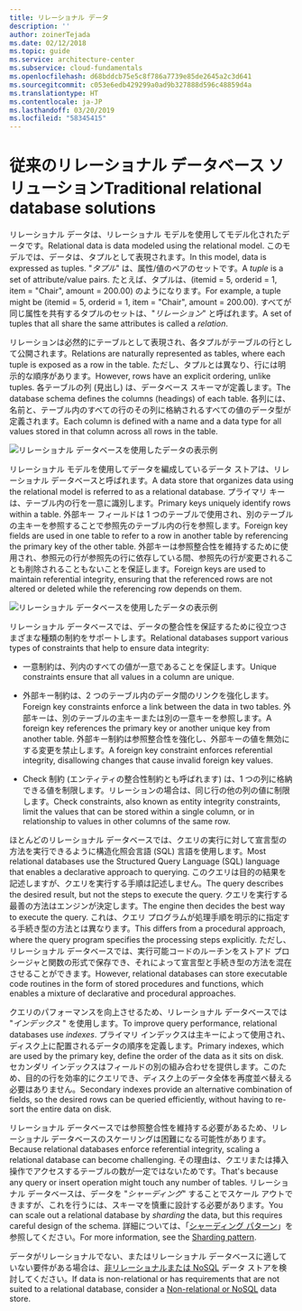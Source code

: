 ```yaml
---
title: リレーショナル データ
description: ''
author: zoinerTejada
ms.date: 02/12/2018
ms.topic: guide
ms.service: architecture-center
ms.subservice: cloud-fundamentals
ms.openlocfilehash: d68bddcb75e5c8f786a7739e85de2645a2c3d641
ms.sourcegitcommit: c053e6edb429299a0ad9b327888d596c48859d4a
ms.translationtype: HT
ms.contentlocale: ja-JP
ms.lasthandoff: 03/20/2019
ms.locfileid: "58345415"
---
```

# <a name="traditional-relational-database-solutions"></a><span data-ttu-id="9a912-102">従来のリレーショナル データベース ソリューション</span><span class="sxs-lookup"><span data-stu-id="9a912-102">Traditional relational database solutions</span></span>

<span data-ttu-id="9a912-103">リレーショナル データは、リレーショナル モデルを使用してモデル化されたデータです。</span><span class="sxs-lookup"><span data-stu-id="9a912-103">Relational data is data modeled using the relational model.</span></span> <span data-ttu-id="9a912-104">このモデルでは、データは、タプルとして表現されます。</span><span class="sxs-lookup"><span data-stu-id="9a912-104">In this model, data is expressed as tuples.</span></span> <span data-ttu-id="9a912-105">"*タプル*" は、属性/値のペアのセットです。</span><span class="sxs-lookup"><span data-stu-id="9a912-105">A *tuple* is a set of attribute/value pairs.</span></span> <span data-ttu-id="9a912-106">たとえば、タプルは、(itemid = 5, orderid = 1, item = "Chair", amount = 200.00) のようになります。</span><span class="sxs-lookup"><span data-stu-id="9a912-106">For example, a tuple might be (itemid = 5, orderid = 1, item = "Chair", amount = 200.00).</span></span> <span data-ttu-id="9a912-107">すべてが同じ属性を共有するタプルのセットは、"*リレーション*" と呼ばれます。</span><span class="sxs-lookup"><span data-stu-id="9a912-107">A set of tuples that all share the same attributes is called a *relation*.</span></span>

<span data-ttu-id="9a912-108">リレーションは必然的にテーブルとして表現され、各タプルがテーブルの行として公開されます。</span><span class="sxs-lookup"><span data-stu-id="9a912-108">Relations are naturally represented as tables, where each tuple is exposed as a row in the table.</span></span> <span data-ttu-id="9a912-109">ただし、タプルとは異なり、行には明示的な順序があります。</span><span class="sxs-lookup"><span data-stu-id="9a912-109">However, rows have an explicit ordering, unlike tuples.</span></span> <span data-ttu-id="9a912-110">各テーブルの列 (見出し) は、データベース スキーマが定義します。</span><span class="sxs-lookup"><span data-stu-id="9a912-110">The database schema defines the columns (headings) of each table.</span></span> <span data-ttu-id="9a912-111">各列には、名前と、テーブル内のすべての行のその列に格納されるすべての値のデータ型が定義されます。</span><span class="sxs-lookup"><span data-stu-id="9a912-111">Each column is defined with a name and a data type for all values stored in that column across all rows in the table.</span></span>

![リレーショナル データベースを使用したデータの表示例](../images/example-relational.png)

<span data-ttu-id="9a912-113">リレーショナル モデルを使用してデータを編成しているデータ ストアは、リレーショナル データベースと呼ばれます。</span><span class="sxs-lookup"><span data-stu-id="9a912-113">A data store that organizes data using the relational model is referred to as a relational database.</span></span> <span data-ttu-id="9a912-114">プライマリ キーは、テーブル内の行を一意に識別します。</span><span class="sxs-lookup"><span data-stu-id="9a912-114">Primary keys uniquely identify rows within a table.</span></span> <span data-ttu-id="9a912-115">外部キー フィールドは 1 つのテーブルで使用され、別のテーブルの主キーを参照することで参照先のテーブル内の行を参照します。</span><span class="sxs-lookup"><span data-stu-id="9a912-115">Foreign key fields are used in one table to refer to a row in another table by referencing the primary key of the other table.</span></span> <span data-ttu-id="9a912-116">外部キーは参照整合性を維持するために使用され、参照元の行が参照先の行に依存している間、参照先の行が変更されることも削除されることもないことを保証します。</span><span class="sxs-lookup"><span data-stu-id="9a912-116">Foreign keys are used to maintain referential integrity, ensuring that the referenced rows are not altered or deleted while the referencing row depends on them.</span></span>

![リレーショナル データベースを使用したデータの表示例](../images/example-relational2.png)

<span data-ttu-id="9a912-118">リレーショナル データベースでは、データの整合性を保証するために役立つさまざまな種類の制約をサポートします。</span><span class="sxs-lookup"><span data-stu-id="9a912-118">Relational databases support various types of constraints that help to ensure data integrity:</span></span>

- <span data-ttu-id="9a912-119">一意制約は、列内のすべての値が一意であることを保証します。</span><span class="sxs-lookup"><span data-stu-id="9a912-119">Unique constraints ensure that all values in a column are unique.</span></span>

- <span data-ttu-id="9a912-120">外部キー制約は、2 つのテーブル内のデータ間のリンクを強化します。</span><span class="sxs-lookup"><span data-stu-id="9a912-120">Foreign key constraints enforce a link between the data in two tables.</span></span> <span data-ttu-id="9a912-121">外部キーは、別のテーブルの主キーまたは別の一意キーを参照します。</span><span class="sxs-lookup"><span data-stu-id="9a912-121">A foreign key references the primary key or another unique key from another table.</span></span> <span data-ttu-id="9a912-122">外部キー制約は参照整合性を強化し、外部キーの値を無効にする変更を禁止します。</span><span class="sxs-lookup"><span data-stu-id="9a912-122">A foreign key constraint enforces referential integrity, disallowing changes that cause invalid foreign key values.</span></span>

- <span data-ttu-id="9a912-123">Check 制約 (エンティティの整合性制約とも呼ばれます) は、1 つの列に格納できる値を制限します。リレーションの場合は、同じ行の他の列の値に制限します。</span><span class="sxs-lookup"><span data-stu-id="9a912-123">Check constraints, also known as entity integrity constraints, limit the values that can be stored within a single column, or in relationship to values in other columns of the same row.</span></span>

<span data-ttu-id="9a912-124">ほとんどのリレーショナル データベースでは、クエリの実行に対して宣言型の方法を実行できるように構造化照会言語 (SQL) 言語を使用します。</span><span class="sxs-lookup"><span data-stu-id="9a912-124">Most relational databases use the Structured Query Language (SQL) language that enables a declarative approach to querying.</span></span> <span data-ttu-id="9a912-125">このクエリは目的の結果を記述しますが、クエリを実行する手順は記述しません。</span><span class="sxs-lookup"><span data-stu-id="9a912-125">The query describes the desired result, but not the steps to execute the query.</span></span> <span data-ttu-id="9a912-126">クエリを実行する最善の方法はエンジンが決定します。</span><span class="sxs-lookup"><span data-stu-id="9a912-126">The engine then decides the best way to execute the query.</span></span> <span data-ttu-id="9a912-127">これは、クエリ プログラムが処理手順を明示的に指定する手続き型の方法とは異なります。</span><span class="sxs-lookup"><span data-stu-id="9a912-127">This differs from a procedural approach, where the query program specifies the processing steps explicitly.</span></span> <span data-ttu-id="9a912-128">ただし、リレーショナル データベースでは、実行可能コードのルーチンをストアド プロシージャと関数の形式で保存でき、それによって宣言型と手続き型の方法を混在させることができます。</span><span class="sxs-lookup"><span data-stu-id="9a912-128">However, relational databases can store executable code routines in the form of stored procedures and functions, which enables a mixture of declarative and procedural approaches.</span></span>

<span data-ttu-id="9a912-129">クエリのパフォーマンスを向上させるため、リレーショナル データベースでは "*インデックス* " を使用します。</span><span class="sxs-lookup"><span data-stu-id="9a912-129">To improve query performance, relational databases use *indexes*.</span></span> <span data-ttu-id="9a912-130">プライマリ インデックスは主キーによって使用され、ディスク上に配置されるデータの順序を定義します。</span><span class="sxs-lookup"><span data-stu-id="9a912-130">Primary indexes, which are used by the primary key, define the order of the data as it sits on disk.</span></span> <span data-ttu-id="9a912-131">セカンダリ インデックスはフィールドの別の組み合わせを提供します。このため、目的の行を効率的にクエリでき、ディスク上のデータ全体を再度並べ替える必要はありません。</span><span class="sxs-lookup"><span data-stu-id="9a912-131">Secondary indexes provide an alternative combination of fields, so the desired rows can be queried efficiently, without having to re-sort the entire data on disk.</span></span>

<span data-ttu-id="9a912-132">リレーショナル データベースでは参照整合性を維持する必要があるため、リレーショナル データベースのスケーリングは困難になる可能性があります。</span><span class="sxs-lookup"><span data-stu-id="9a912-132">Because relational databases enforce referential integrity, scaling a relational database can become challenging.</span></span> <span data-ttu-id="9a912-133">その理由は、クエリまたは挿入操作でアクセスするテーブルの数が一定ではないためです。</span><span class="sxs-lookup"><span data-stu-id="9a912-133">That's because any query or insert operation might touch any number of tables.</span></span> <span data-ttu-id="9a912-134">リレーショナル データベースは、データを "*シャーディング*" することでスケール アウトできますが、これを行うには、スキーマを慎重に設計する必要があります。</span><span class="sxs-lookup"><span data-stu-id="9a912-134">You can scale out a relational database by *sharding* the data, but this requires careful design of the schema.</span></span> <span data-ttu-id="9a912-135">詳細については、「[シャーディング パターン](../../patterns/sharding.md)」を参照してください。</span><span class="sxs-lookup"><span data-stu-id="9a912-135">For more information, see the [Sharding pattern](../../patterns/sharding.md).</span></span>

<span data-ttu-id="9a912-136">データがリレーショナルでない、またはリレーショナル データベースに適していない要件がある場合は、[非リレーショナルまたは NoSQL](../big-data/non-relational-data.md) データ ストアを検討してください。</span><span class="sxs-lookup"><span data-stu-id="9a912-136">If data is non-relational or has requirements that are not suited to a relational database, consider a [Non-relational or NoSQL](../big-data/non-relational-data.md) data store.</span></span>
